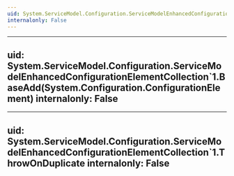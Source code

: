 ```yaml
---
uid: System.ServiceModel.Configuration.ServiceModelEnhancedConfigurationElementCollection`1
internalonly: False
---
```


---
uid: System.ServiceModel.Configuration.ServiceModelEnhancedConfigurationElementCollection`1.BaseAdd(System.Configuration.ConfigurationElement)
internalonly: False
---

---
uid: System.ServiceModel.Configuration.ServiceModelEnhancedConfigurationElementCollection`1.ThrowOnDuplicate
internalonly: False
---
